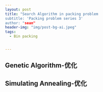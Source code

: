 ```yaml
---
layout: post
title: "Search Algorithm in packing problem
subtitle: 'Packing problem series 3'
author: "sean"
header-img: "img/post-bg-ai.jpeg"
tags:
  - Bin packing


---
```


## Genetic Algorithm-优化





## Simulating Annealing-优化

